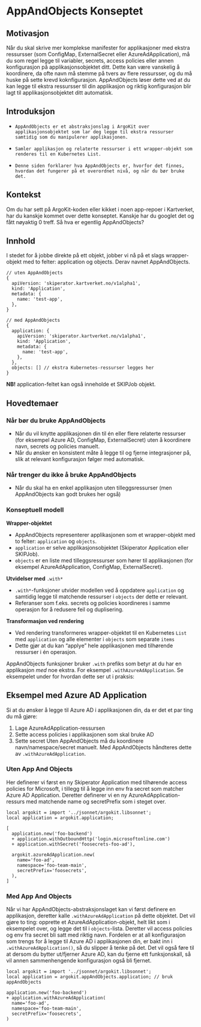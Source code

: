 # AppAndObjects Konseptet

## Motivasjon

Når du skal skrive mer komplekse manifester for applikasjoner med ekstra ressursser (som ConfigMap, ExternalSecret eller AzureAdApplication),
må du som regel legge til variabler, secrets, access policies eller annen konfigurasjon på applikasjonsobjektet ditt.
Dette kan være vanskelig å koordinere, da ofte navn må stemme på tvers av flere ressursser, og du må huske på sette krevd koknfigurasjon.
AppAndObjects løser dette ved at du kan legge til ekstra ressursser til din applikasjon og riktig konfigurasjon blir lagt til applikasjonsobjektet ditt automatisk.

## Introduksjon
-     AppAndObjects er et abstraksjonslag i ArgoKit over applikasjonsobjektet som lar deg legge til ekstra ressurser samtidig som du manipulerer applikasjonen.
-     Samler applikasjon og relaterte ressurser i ett wrapper-objekt som renderes til en Kubernetes List.
-     Denne siden forklarer hva AppAndObjects er, hvorfor det finnes, hvordan det fungerer på et overordnet nivå, og når du bør bruke det.

## Kontekst
Om du har sett på ArgoKit-koden eller kikket i noen app-repoer i Kartverket, har du kanskje kommet over dette konseptet.
Kanskje har du googlet det og fått nøyaktig 0 treff. Så hva er egentlig AppAndObjects?

## Innhold
I stedet for å jobbe direkte på ett objekt, jobber vi nå på et slags wrapper-objekt med to felter: application og objects. Derav navnet AppAndObjects.

```jsonnet
// uten AppAndObjects
{
  apiVersion: 'skiperator.kartverket.no/v1alpha1',
  kind: 'Application',
  metadata: {
    name: 'test-app',
  },
}

// med AppAndObjects
{
  application: {
    apiVersion: 'skiperator.kartverket.no/v1alpha1',
    kind: 'Application',
    metadata: {
      name: 'test-app',
    },
  },
  objects: [] // ekstra Kubernetes-ressurser legges her
}
```
**NB!** application-feltet kan også inneholde et SKIPJob objekt.

## Hovedtemaer

### Når bør du bruke AppAndObjects
- Når du vil knytte applikasjonen din til én eller flere relaterte ressurser (for eksempel Azure AD, ConfigMap, ExternalSecret) uten å koordinere navn, secrets og policies manuelt.
- Når du ønsker en konsistent måte å legge til og fjerne integrasjoner på, slik at relevant konfigurasjon følger med automatisk.
### Når trenger du ikke å bruke AppAndObjects
- Når du skal ha en enkel applikasjon uten tilleggsressurser (men AppAndObjects kan godt brukes her også)

### Konseptuell modell
**Wrapper-objektet**
- AppAndObjects representerer applikasjonen som et wrapper-objekt med to felter: `application` og `objects`.
- `application` er selve applikasjonsobjektet (Skiperator Application eller SKIPJob).
- `objects` er en liste med tilleggsressurser som hører til applikasjonen (for eksempel AzureAdApplication, ConfigMap, ExternalSecret).

**Utvidelser med** `.with*`
- `.with*`-funksjoner utvider modellen ved å oppdatere `application` og samtidig legge til matchende ressurser i `objects` der dette er relevant.
- Referanser som f.eks. secrets og policies koordineres i samme operasjon for å redusere feil og duplisering.

**Transformasjon ved rendering**
- Ved rendering transformeres wrapper-objektet til en Kubernetes `List` med `application` og alle elementer i `objects` som separate `items`
- Dette gjør at du kan “applye” hele applikasjonen med tilhørende ressurser i én operasjon.


AppAndObjects funksjoner bruker `.with` prefiks som betyr at du har en
applikasjon *med* noe ekstra. For eksempel `.withAzureAdApplication`.
Se eksempelet under for hvordan dette ser ut i praksis:

## Eksempel med Azure AD Application
Si at du ønsker å legge til Azure AD i applikasjonen din, da er det et par ting du må gjøre:
1.	Lage AzureAdApplication-ressursen
2.	Sette access policies i applikasjonen som skal bruke AD
3.	Sette secret
Uten AppAndObjects må du koordinere navn/namespace/secret manuelt. Med AppAndObjects håndteres dette av `.withAzureAdApplication`.

### Uten App And Objects
Her definerer vi først en ny Skiperator Application med tilhørende access policies for Microsoft, i tillegg til å legge inn env fra secret som matcher Azure AD Application.
Deretter definerer vi en ny AzureAdApplication-ressurs med matchende name og secretPrefix som i steget over.
```jsonnet
local argokit = import '../jsonnet/argokit.libsonnet';
local application = argokit.application;

[
  application.new('foo-backend')
  + application.withOutboundHttp('login.microsoftonline.com')
  + application.withSecret('foosecrets-foo-ad'),

  argokit.azureAdApplication.new(
    name='foo-ad',
    namespace='foo-team-main',
    secretPrefix='foosecrets',
  ),
]
```

### Med App And Objects
Når vi har AppAndObjects-abstraksjonslaget kan vi først definere en applikasjon, deretter kalle
`.withAzureAdApplication` på dette objektet.
Det vil gjøre to ting: opprette et AzureAdApplication-objekt, helt likt som i eksempelet over, og legge det til i `objects`-lista.
Deretter vil access policies og env fra secret bli satt med riktig navn.
Fordelen er at all konfigurasjon som trengs for å legge til Azure AD i applikasjonen din, er bakt inn i `.withAzureAdApplication()`,
så du slipper å tenke på det. Det vil også føre til at dersom du bytter ut/fjerner Azure AD, kan du fjerne ett funksjonskall, så vil annen sammenhengende konfigurasjon også bli fjernet.

```jsonnet
local argokit = import '../jsonnet/argokit.libsonnet';
local application = argokit.appAndObjects.application; // bruk appAndObjects

application.new('foo-backend')
+ application.withAzureAdApplication(
  name='foo-ad',
  namespace='foo-team-main',
  secretPrefix='foosecrets',
)
```
